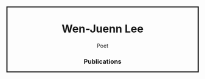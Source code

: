 <div style="margin-top:10px;min-height:100px;width:500px;margin-left:auto;margin-right:auto;text-align:center;border-style:solid;">

  <h1> Wen-Juenn Lee </h1>
    Poet

  <h3> Publications</h3>

</div>
